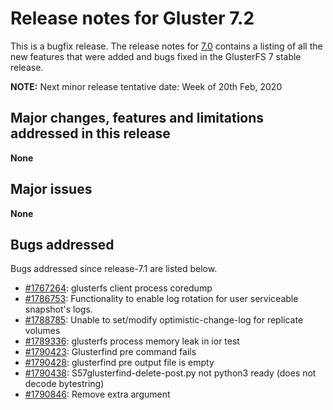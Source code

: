 # Release notes for Gluster 7.2

This is a bugfix release. The release notes for [7.0](7.0.md)
contains a listing of all the new features that were added
and bugs fixed in the GlusterFS 7 stable release.

**NOTE:** Next minor release tentative date: Week of 20th Feb, 2020

## Major changes, features and limitations addressed in this release

**None**

## Major issues

**None**

## Bugs addressed

Bugs addressed since release-7.1 are listed below.



- [#1767264](https://bugzilla.redhat.com/1767264): glusterfs client process coredump
- [#1786753](https://bugzilla.redhat.com/1786753): Functionality to enable log rotation for user serviceable snapshot's logs.
- [#1788785](https://bugzilla.redhat.com/1788785): Unable to set/modify optimistic-change-log for replicate volumes
- [#1789336](https://bugzilla.redhat.com/1789336): glusterfs process memory leak in ior test
- [#1790423](https://bugzilla.redhat.com/1790423): Glusterfind pre command fails
- [#1790428](https://bugzilla.redhat.com/1790428): glusterfind pre output file is empty
- [#1790438](https://bugzilla.redhat.com/1790438): S57glusterfind-delete-post.py not python3 ready (does not decode bytestring)
- [#1790846](https://bugzilla.redhat.com/1790846): Remove extra argument
